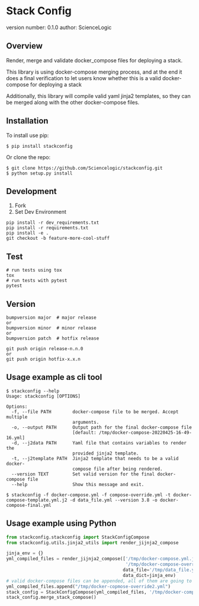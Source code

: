 Stack Config
===============================

version number: 0.1.0
author: ScienceLogic

Overview
--------

Render, merge and validate docker_compose files for deploying a stack.

This library is using docker-compose merging process,
and at the end it does a final verification to let users know whether this is a valid
docker-compose for deploying a stack

Additionally, this library will compile valid yaml jinja2 templates, so they can
be merged along with the other docker-compose files.

Installation
------------

To install use pip:

    $ pip install stackconfig


Or clone the repo:

    $ git clone https://github.com/Sciencelogic/stackconfig.git
    $ python setup.py install


Development
-----------
1. Fork
2. Set Dev Environment
```shell script
pip install -r dev_requirements.txt
pip install -r requirements.txt
pip install -e .
git checkout -b feature-more-cool-stuff
```
Test
----
```shell script
# run tests using tox
tox
# run tests with pytest
pytest
```
Version
-------
```
bumpversion major  # major release
or
bumpversion minor  # minor release
or
bumpversion patch  # hotfix release

git push origin release-n.n.0
or
git push origin hotfix-x.x.n
```

Usage example as cli tool 
-------------------------

```shell
$ stackconfig --help
Usage: stackconfig [OPTIONS]

Options:
  -f, --file PATH        docker-compose file to be merged. Accept multiple
                         arguments.
  -o, --output PATH      Output path for the final docker-compose file
                         [default: /tmp/docker-compose-20220425-16-49-16.yml]
  -d, --j2data PATH      Yaml file that contains variables to render the
                         provided jinja2 template.
  -t, --j2template PATH  Jinja2 template that needs to be a valid docker-
                         compose file after being rendered.
  --version TEXT         Set valid version for the final docker-compose file
  --help                 Show this message and exit.

```

```
$ stackconfig -f docker-compose.yml -f compose-override.yml -t docker-compose-template.yml.j2 -d data_file.yml --version 3.8 -o docker-compose-final.yml
```

Usage example using Python
--------------------------
```python
from stackconfig.stackconfig import StackConfigCompose
from stackconfig.utils.jinja2_utils import render_jijnja2_compose

jinja_env = {}
yml_compiled_files = render_jijnja2_compose(['/tmp/docker-compose.yml.j2',
                                             '/tmp/docker-compose-override-yml.j2'],
                                            data_file='/tmp/data_file.yml',
                                            data_dict=jinja_env)
# valid docker-compose files can be appended, all of them are going to be merged using the docker-compose library
yml_compiled_files.append("/tmp/docker-copmose-override2.yml")
stack_config = StackConfigCompose(yml_compiled_files, '/tmp/docker-compose-output.yml')
stack_config.merge_stack_compose()

```
